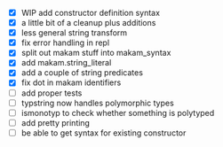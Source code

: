 - [x] WIP add constructor definition syntax
- [x] a little bit of a cleanup plus additions
- [x] less general string transform
- [x] fix error handling in repl
- [x] split out makam stuff into makam_syntax
- [x] add makam.string_literal
- [x] add a couple of string predicates
- [x] fix dot in makam identifiers
- [ ] add proper tests
- [ ] typstring now handles polymorphic types
- [ ] ismonotyp to check whether something is polytyped
- [ ] add pretty printing
- [ ] be able to get syntax for existing constructor
